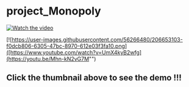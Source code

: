 # project_Monopoly


[![Watch the video](https://img.youtube.com/vi/Mhn-kN2vG7M/hqdefault.jpg)](https://youtu.be/vt5fpE0bzSY)

[![https://user-images.githubusercontent.com/56266480/206653103-f0dcb806-6305-47bc-8970-612e03f3fa10.png]([https://www.youtube.com/watch?v=UmX4kyB2wfg](https://youtu.be/Mhn-kN2vG7M"")
## Click the thumbnail above to see the demo !!!

